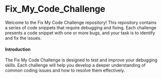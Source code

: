 # Fix_My_Code_Challenge
Welcome to the Fix My Code Challenge repository! This repository contains a series of code snippets that require debugging and fixing. Each challenge presents a code snippet with one or more bugs, and your task is to identify and fix the issues.

#### Introduction
The Fix My Code Challenge is designed to test and improve your debugging skills. Each challenge will help you develop a deeper understanding of common coding issues and how to resolve them effectively.